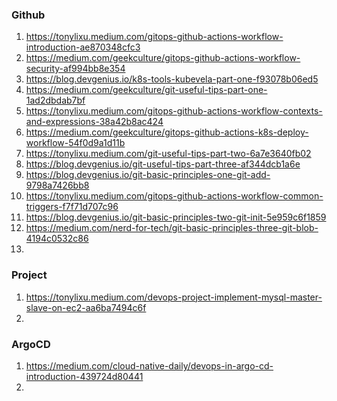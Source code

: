 ### Github

1. <https://tonylixu.medium.com/gitops-github-actions-workflow-introduction-ae870348cfc3>
2. <https://medium.com/geekculture/gitops-github-actions-workflow-security-af994bb8e354>
3. <https://blog.devgenius.io/k8s-tools-kubevela-part-one-f93078b06ed5>
4. <https://medium.com/geekculture/git-useful-tips-part-one-1ad2dbdab7bf>
5. <https://tonylixu.medium.com/gitops-github-actions-workflow-contexts-and-expressions-38a42b8ac424>
6. <https://medium.com/geekculture/gitops-github-actions-k8s-deploy-workflow-54f0d9a1d11b>
7. <https://tonylixu.medium.com/git-useful-tips-part-two-6a7e3640fb02>
8. https://blog.devgenius.io/git-useful-tips-part-three-af344dcb1a6e
9. https://blog.devgenius.io/git-basic-principles-one-git-add-9798a7426bb8
10. https://tonylixu.medium.com/gitops-github-actions-workflow-common-triggers-f7f71d707c96
11. https://blog.devgenius.io/git-basic-principles-two-git-init-5e959c6f1859
12. https://medium.com/nerd-for-tech/git-basic-principles-three-git-blob-4194c0532c86
13. 

### Project

1. <https://tonylixu.medium.com/devops-project-implement-mysql-master-slave-on-ec2-aa6ba7494c6f>
2.


### ArgoCD

1. https://medium.com/cloud-native-daily/devops-in-argo-cd-introduction-439724d80441
2. 